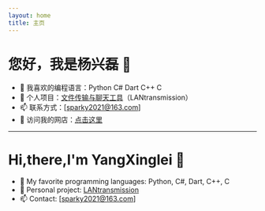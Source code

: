 ```yaml
---
layout: home
title: 主页
---
```

# 您好，我是杨兴磊 👋


- 🌱 我喜欢的编程语言：Python C# Dart C++ C
- 🚀 个人项目：[文件传输与聊天工具](https://github.com/你的仓库)（LANtransmission）
- 📫 联系方式：[sparky2021@163.com]
- 🛒 访问我的网店：[点击这里](https://shop437387901.taobao.com/?spm=a21n57.shop_search.0.0.8e38523c7R0Ade)
---
# Hi,there,I'm YangXinglei 👋
- 🌱 My favorite programming languages: Python, C#, Dart, C++, C
- 🚀 Personal project: [LANtransmission](https://github.com/你的仓库)
- 📫 Contact: [sparky2021@163.com]

